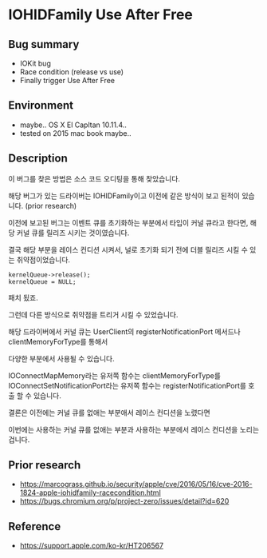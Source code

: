 # IOHIDFamily Use After Free

## Bug summary

- IOKit bug
- Race condition (release vs use)
- Finally trigger Use After Free

## Environment

- maybe.. OS X El Capltan 10.11.4.. 
- tested on 2015 mac book maybe..


## Description

이 버그를 찾은 방법은 소스 코드 오디팅을 통해 찾았습니다. 

해당 버그가 있는 드라이버는 IOHIDFamily이고 이전에 같은 방식이 보고 된적이 있습니다. (prior research)

이전에 보고된 버그는 이벤트 큐를 초기화하는 부분에서 타입이 커널 큐라고 한다면, 해당 커널 큐를 릴리즈 시키는 것이였습니다. 

결국 해당 부분을 레이스 컨디션 시켜서,  널로 초기화 되기 전에 더블 릴리즈 시킬 수 있는 취약점이었습니다.

```
kernelQueue->release();
kernelQueue = NULL;
```

패치 됬죠.

그런데 다른 방식으로 취약점을 트리거 시킬 수 있었습니다.

해당 드라이버에서 커널 큐는  UserClient의 registerNotificationPort 메서드나 clientMemoryForType를 통해서

다양한 부분에서 사용될 수 있습니다.

IOConnectMapMemory라는 유저쪽 함수는 clientMemoryForType를 IOConnectSetNotificationPort라는 유저쪽 함수는 registerNotificationPort를 호출 할 수 있습니다.

결론은 이전에는 커널 큐를 없애는 부분애서 레이스 컨디션을 노렸다면 

이번에는 사용하는 커널 큐를 없애는 부분과 사용하는 부분에서 레이스 컨디션을 노리는 겁니다.

## Prior research

- https://marcograss.github.io/security/apple/cve/2016/05/16/cve-2016-1824-apple-iohidfamily-racecondition.html
- https://bugs.chromium.org/p/project-zero/issues/detail?id=620

## Reference

- https://support.apple.com/ko-kr/HT206567
